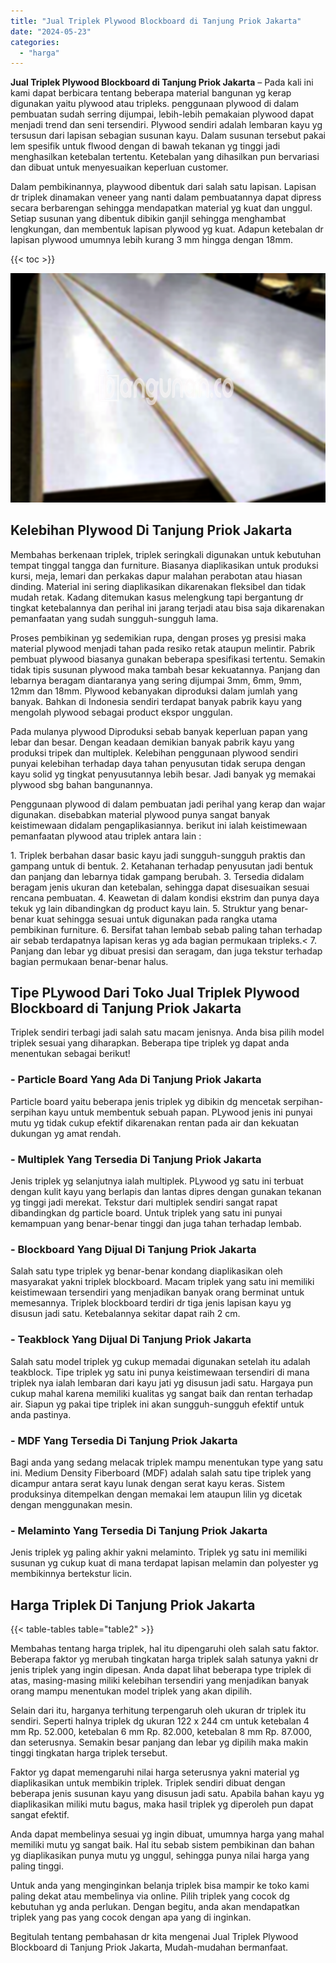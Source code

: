 ```yaml
---
title: "Jual Triplek Plywood Blockboard di Tanjung Priok Jakarta"
date: "2024-05-23"
categories: 
  - "harga"
---
```


**Jual Triplek Plywood Blockboard di Tanjung Priok Jakarta** – Pada kali ini kami dapat berbicara tentang beberapa material bangunan yg kerap digunakan yaitu plywood atau tripleks. penggunaan plywood di dalam pembuatan sudah serring dijumpai, lebih-lebih pemakaian plywood dapat menjadi trend dan seni tersendiri. Plywood sendiri adalah lembaran kayu yg tersusun dari lapisan sebagian susunan kayu. Dalam susunan tersebut pakai lem spesifik untuk flwood dengan di bawah tekanan yg tinggi jadi menghasilkan ketebalan tertentu. Ketebalan yang dihasilkan pun bervariasi dan dibuat untuk menyesuaikan keperluan customer.

Dalam pembikinannya, playwood dibentuk dari salah satu lapisan. Lapisan dr triplek dinamakan veneer yang nanti dalam pembuatannya dapat dipress secara berbarengan sehingga mendapatkan material yg kuat dan unggul. Setiap susunan yang dibentuk dibikin ganjil sehingga menghambat lengkungan, dan membentuk lapisan plywood yg kuat. Adapun ketebalan dr lapisan plywood umumnya lebih kurang 3 mm hingga dengan 18mm.

{{< toc >}}

![Jual Triplek Plywood Blockboard di Tanjung Priok Jakarta](/images/jual-triplek-murah-24.png)

## Kelebihan Plywood Di Tanjung Priok Jakarta

Membahas berkenaan triplek, triplek seringkali digunakan untuk kebutuhan tempat tinggal tangga dan furniture. Biasanya diaplikasikan untuk produksi kursi, meja, lemari dan perkakas dapur malahan perabotan atau hiasan dinding. Material ini sering diaplikasikan dikarenakan fleksibel dan tidak mudah retak. Kadang ditemukan kasus melengkung tapi bergantung dr tingkat ketebalannya dan perihal ini jarang terjadi atau bisa saja dikarenakan pemanfaatan yang sudah sungguh-sungguh lama.

Proses pembikinan yg sedemikian rupa, dengan proses yg presisi maka material plywood menjadi tahan pada resiko retak ataupun melintir. Pabrik pembuat plywood biasanya gunakan beberapa spesifikasi tertentu. Semakin tidak tipis susunan plywood maka tambah besar kekuatannya. Panjang dan lebarnya beragam diantaranya yang sering dijumpai 3mm, 6mm, 9mm, 12mm dan 18mm. Plywood kebanyakan diproduksi dalam jumlah yang banyak. Bahkan di Indonesia sendiri terdapat banyak pabrik kayu yang mengolah plywood sebagai product ekspor unggulan.

Pada mulanya plywood Diproduksi sebab banyak keperluan papan yang lebar dan besar. Dengan keadaan demikian banyak pabrik kayu yang produksi tripek dan multiplek. Kelebihan penggunaan plywood sendiri punyai kelebihan terhadap daya tahan penyusutan tidak serupa dengan kayu solid yg tingkat penyusutannya lebih besar. Jadi banyak yg memakai plywood sbg bahan bangunannya.

Penggunaan plywood di dalam pembuatan jadi perihal yang kerap dan wajar digunakan. disebabkan material plywood punya sangat banyak keistimewaan didalam pengaplikasiannya. berikut ini ialah keistimewaan pemanfaatan plywood atau triplek antara lain :

1\. Triplek berbahan dasar basic kayu jadi sungguh-sungguh praktis dan gampang untuk di bentuk. 2. Ketahanan terhadap penyusutan jadi bentuk dan panjang dan lebarnya tidak gampang berubah. 3. Tersedia didalam beragam jenis ukuran dan ketebalan, sehingga dapat disesuaikan sesuai rencana pembuatan. 4. Keawetan di dalam kondisi ekstrim dan punya daya tekuk yg lain dibandingkan dg product kayu lain. 5. Struktur yang benar-benar kuat sehingga sesuai untuk digunakan pada rangka utama pembikinan furniture. 6. Bersifat tahan lembab sebab paling tahan terhadap air sebab terdapatnya lapisan keras yg ada bagian permukaan tripleks.< 7. Panjang dan lebar yg dibuat presisi dan seragam, dan juga tekstur terhadap bagian permukaan benar-benar halus.

## Tipe PLywood Dari Toko Jual Triplek Plywood Blockboard di Tanjung Priok Jakarta

Triplek sendiri terbagi jadi salah satu macam jenisnya. Anda bisa pilih model triplek sesuai yang diharapkan. Beberapa tipe triplek yg dapat anda menentukan sebagai berikut!

### \- Particle Board Yang Ada Di Tanjung Priok Jakarta

Particle board yaitu beberapa jenis triplek yg dibikin dg mencetak serpihan-serpihan kayu untuk membentuk sebuah papan. PLywood jenis ini punyai mutu yg tidak cukup efektif dikarenakan rentan pada air dan kekuatan dukungan yg amat rendah.

### \- Multiplek Yang Tersedia Di Tanjung Priok Jakarta

Jenis triplek yg selanjutnya ialah multiplek. PLywood yg satu ini terbuat dengan kulit kayu yang berlapis dan lantas dipres dengan gunakan tekanan yg tinggi jadi merekat. Tekstur dari multiplek sendiri sangat rapat dibandingkan dg particle board. Untuk triplek yang satu ini punyai kemampuan yang benar-benar tinggi dan juga tahan terhadap lembab.

### \- Blockboard Yang Dijual Di Tanjung Priok Jakarta

Salah satu type triplek yg benar-benar kondang diaplikasikan oleh masyarakat yakni triplek blockboard. Macam triplek yang satu ini memiliki keistimewaan tersendiri yang menjadikan banyak orang berminat untuk memesannya. Triplek blockboard terdiri dr tiga jenis lapisan kayu yg disusun jadi satu. Ketebalannya sekitar dapat raih 2 cm.

### \- Teakblock Yang Dijual Di Tanjung Priok Jakarta

Salah satu model triplek yg cukup memadai digunakan setelah itu adalah teakblock. Tipe triplek yg satu ini punya keistimewaan tersendiri di mana triplek nya ialah lembaran dari kayu jati yg disusun jadi satu. Hargaya pun cukup mahal karena memiliki kualitas yg sangat baik dan rentan terhadap air. Siapun yg pakai tipe triplek ini akan sungguh-sungguh efektif untuk anda pastinya.

### \- MDF Yang Tersedia Di Tanjung Priok Jakarta

Bagi anda yang sedang melacak triplek mampu menentukan type yang satu ini. Medium Density Fiberboard (MDF) adalah salah satu tipe triplek yang dicampur antara serat kayu lunak dengan serat kayu keras. Sistem produksinya ditempelkan dengan memakai lem ataupun lilin yg dicetak dengan menggunakan mesin.

### \- Melaminto Yang Tersedia Di Tanjung Priok Jakarta

Jenis triplek yg paling akhir yakni melaminto. Triplek yg satu ini memiliki susunan yg cukup kuat di mana terdapat lapisan melamin dan polyester yg membikinnya bertekstur licin.

## Harga Triplek Di Tanjung Priok Jakarta

{{< table-tables table="table2" >}}

Membahas tentang harga triplek, hal itu dipengaruhi oleh salah satu faktor. Beberapa faktor yg merubah tingkatan harga triplek salah satunya yakni dr jenis triplek yang ingin dipesan. Anda dapat lihat beberapa type triplek di atas, masing-masing miliki kelebihan tersendiri yang menjadikan banyak orang mampu menentukan model triplek yang akan dipilih.

Selain dari itu, harganya terhitung terpengaruh oleh ukuran dr triplek itu sendiri. Seperti halnya triplek dg ukuran 122 x 244 cm untuk ketebalan 4 mm Rp. 52.000, ketebalan 6 mm Rp. 82.000, ketebalan 8 mm Rp. 87.000, dan seterusnya. Semakin besar panjang dan lebar yg dipilih maka makin tinggi tingkatan harga triplek tersebut.

Faktor yg dapat memengaruhi nilai harga seterusnya yakni material yg diaplikasikan untuk membikin triplek. Triplek sendiri dibuat dengan beberapa jenis susunan kayu yang disusun jadi satu. Apabila bahan kayu yg diaplikasikan miliki mutu bagus, maka hasil triplek yg diperoleh pun dapat sangat efektif.

Anda dapat membelinya sesuai yg ingin dibuat, umumnya harga yang mahal memiliki mutu yg sangat baik. Hal itu sebab sistem pembikinan dan bahan yg diaplikasikan punya mutu yg unggul, sehingga punya nilai harga yang paling tinggi.

Untuk anda yang menginginkan belanja triplek bisa mampir ke toko kami paling dekat atau membelinya via online. Pilih triplek yang cocok dg kebutuhan yg anda perlukan. Dengan begitu, anda akan mendapatkan triplek yang pas yang cocok dengan apa yang di inginkan.

Begitulah tentang pembahasan dr kita mengenai Jual Triplek Plywood Blockboard di Tanjung Priok Jakarta, Mudah-mudahan bermanfaat.
